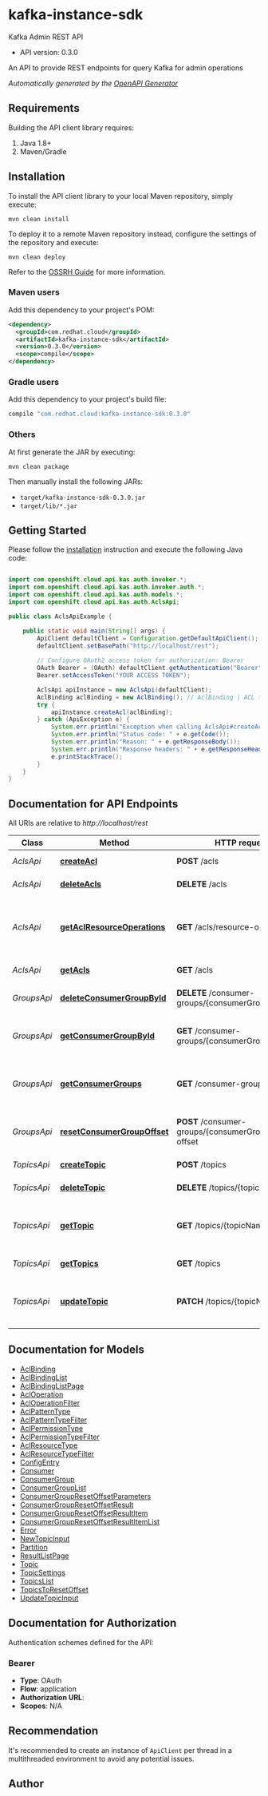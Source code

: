 # kafka-instance-sdk

Kafka Admin REST API

- API version: 0.3.0

An API to provide REST endpoints for query Kafka for admin operations


*Automatically generated by the [OpenAPI Generator](https://openapi-generator.tech)*

## Requirements

Building the API client library requires:

1. Java 1.8+
2. Maven/Gradle

## Installation

To install the API client library to your local Maven repository, simply execute:

```shell
mvn clean install
```

To deploy it to a remote Maven repository instead, configure the settings of the repository and execute:

```shell
mvn clean deploy
```

Refer to the [OSSRH Guide](http://central.sonatype.org/pages/ossrh-guide.html) for more information.

### Maven users

Add this dependency to your project's POM:

```xml
<dependency>
  <groupId>com.redhat.cloud</groupId>
  <artifactId>kafka-instance-sdk</artifactId>
  <version>0.3.0</version>
  <scope>compile</scope>
</dependency>
```

### Gradle users

Add this dependency to your project's build file:

```groovy
compile "com.redhat.cloud:kafka-instance-sdk:0.3.0"
```

### Others

At first generate the JAR by executing:

```shell
mvn clean package
```

Then manually install the following JARs:

- `target/kafka-instance-sdk-0.3.0.jar`
- `target/lib/*.jar`

## Getting Started

Please follow the [installation](#installation) instruction and execute the following Java code:

```java

import com.openshift.cloud.api.kas.auth.invoker.*;
import com.openshift.cloud.api.kas.auth.invoker.auth.*;
import com.openshift.cloud.api.kas.auth.models.*;
import com.openshift.cloud.api.kas.auth.AclsApi;

public class AclsApiExample {

    public static void main(String[] args) {
        ApiClient defaultClient = Configuration.getDefaultApiClient();
        defaultClient.setBasePath("http://localhost/rest");
        
        // Configure OAuth2 access token for authorization: Bearer
        OAuth Bearer = (OAuth) defaultClient.getAuthentication("Bearer");
        Bearer.setAccessToken("YOUR ACCESS TOKEN");

        AclsApi apiInstance = new AclsApi(defaultClient);
        AclBinding aclBinding = new AclBinding(); // AclBinding | ACL to create.
        try {
            apiInstance.createAcl(aclBinding);
        } catch (ApiException e) {
            System.err.println("Exception when calling AclsApi#createAcl");
            System.err.println("Status code: " + e.getCode());
            System.err.println("Reason: " + e.getResponseBody());
            System.err.println("Response headers: " + e.getResponseHeaders());
            e.printStackTrace();
        }
    }
}

```

## Documentation for API Endpoints

All URIs are relative to *http://localhost/rest*

Class | Method | HTTP request | Description
------------ | ------------- | ------------- | -------------
*AclsApi* | [**createAcl**](docs/AclsApi.md#createAcl) | **POST** /acls | Create ACL binding
*AclsApi* | [**deleteAcls**](docs/AclsApi.md#deleteAcls) | **DELETE** /acls | Delete ACL bindings
*AclsApi* | [**getAclResourceOperations**](docs/AclsApi.md#getAclResourceOperations) | **GET** /acls/resource-operations | Retrieve allowed ACL resources and operations
*AclsApi* | [**getAcls**](docs/AclsApi.md#getAcls) | **GET** /acls | List ACL bindings
*GroupsApi* | [**deleteConsumerGroupById**](docs/GroupsApi.md#deleteConsumerGroupById) | **DELETE** /consumer-groups/{consumerGroupId} | Delete a consumer group.
*GroupsApi* | [**getConsumerGroupById**](docs/GroupsApi.md#getConsumerGroupById) | **GET** /consumer-groups/{consumerGroupId} | Get a single consumer group by its unique ID.
*GroupsApi* | [**getConsumerGroups**](docs/GroupsApi.md#getConsumerGroups) | **GET** /consumer-groups | List of consumer groups in the Kafka instance.
*GroupsApi* | [**resetConsumerGroupOffset**](docs/GroupsApi.md#resetConsumerGroupOffset) | **POST** /consumer-groups/{consumerGroupId}/reset-offset | Reset the offset for a consumer group.
*TopicsApi* | [**createTopic**](docs/TopicsApi.md#createTopic) | **POST** /topics | Creates a new topic
*TopicsApi* | [**deleteTopic**](docs/TopicsApi.md#deleteTopic) | **DELETE** /topics/{topicName} | Deletes a  topic
*TopicsApi* | [**getTopic**](docs/TopicsApi.md#getTopic) | **GET** /topics/{topicName} | Retrieves the topic with the specified name.
*TopicsApi* | [**getTopics**](docs/TopicsApi.md#getTopics) | **GET** /topics | List of topics
*TopicsApi* | [**updateTopic**](docs/TopicsApi.md#updateTopic) | **PATCH** /topics/{topicName} | Updates the topic with the specified name.


## Documentation for Models

 - [AclBinding](docs/AclBinding.md)
 - [AclBindingList](docs/AclBindingList.md)
 - [AclBindingListPage](docs/AclBindingListPage.md)
 - [AclOperation](docs/AclOperation.md)
 - [AclOperationFilter](docs/AclOperationFilter.md)
 - [AclPatternType](docs/AclPatternType.md)
 - [AclPatternTypeFilter](docs/AclPatternTypeFilter.md)
 - [AclPermissionType](docs/AclPermissionType.md)
 - [AclPermissionTypeFilter](docs/AclPermissionTypeFilter.md)
 - [AclResourceType](docs/AclResourceType.md)
 - [AclResourceTypeFilter](docs/AclResourceTypeFilter.md)
 - [ConfigEntry](docs/ConfigEntry.md)
 - [Consumer](docs/Consumer.md)
 - [ConsumerGroup](docs/ConsumerGroup.md)
 - [ConsumerGroupList](docs/ConsumerGroupList.md)
 - [ConsumerGroupResetOffsetParameters](docs/ConsumerGroupResetOffsetParameters.md)
 - [ConsumerGroupResetOffsetResult](docs/ConsumerGroupResetOffsetResult.md)
 - [ConsumerGroupResetOffsetResultItem](docs/ConsumerGroupResetOffsetResultItem.md)
 - [ConsumerGroupResetOffsetResultItemList](docs/ConsumerGroupResetOffsetResultItemList.md)
 - [Error](docs/Error.md)
 - [NewTopicInput](docs/NewTopicInput.md)
 - [Partition](docs/Partition.md)
 - [ResultListPage](docs/ResultListPage.md)
 - [Topic](docs/Topic.md)
 - [TopicSettings](docs/TopicSettings.md)
 - [TopicsList](docs/TopicsList.md)
 - [TopicsToResetOffset](docs/TopicsToResetOffset.md)
 - [UpdateTopicInput](docs/UpdateTopicInput.md)


## Documentation for Authorization

Authentication schemes defined for the API:
### Bearer


- **Type**: OAuth
- **Flow**: application
- **Authorization URL**: 
- **Scopes**: N/A


## Recommendation

It's recommended to create an instance of `ApiClient` per thread in a multithreaded environment to avoid any potential issues.

## Author



